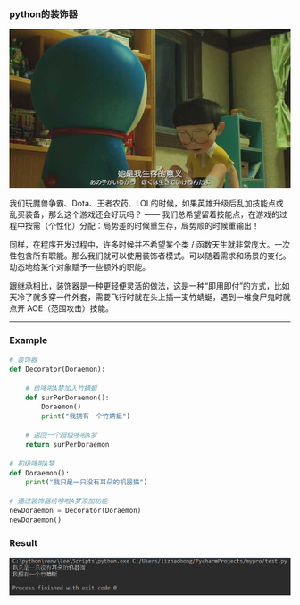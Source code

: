 ### python的装饰器

![](/assets/aasdas123123import.png)

我们玩魔兽争霸、Dota、王者农药、LOL的时候，如果英雄升级后乱加技能点或乱买装备，那么这个游戏还会好玩吗？ —— 我们总希望留着技能点，在游戏的过程中按需（个性化）分配：局势差的时候重生存，局势顺的时候重输出！

同样，在程序开发过程中，许多时候并不希望某个类 / 函数天生就非常庞大。一次性包含所有职能。那么我们就可以使用装饰者模式。可以随着需求和场景的变化。动态地给某个对象赋予一些额外的职能。

跟继承相比，装饰器是一种更轻便灵活的做法，这是一种“即用即付”的方式，比如天冷了就多穿一件外套，需要飞行时就在头上插一支竹蜻蜓，遇到一堆食尸鬼时就点开 AOE（范围攻击）技能。

---

### Example

```py
# 装饰器
def Decorator(Doraemon):

    # 给哆啦A梦加入竹蜻蜓
    def surPerDoraemon():
        Doraemon()
        print("我拥有一个竹蜻蜓")

    # 返回一个超级哆啦A梦
    return surPerDoraemon

# 初级哆啦A梦
def Doraemon():
    print("我只是一只没有耳朵的机器猫")

# 通过装饰器给哆啦A梦添加功能
newDoraemon = Decorator(Doraemon)
newDoraemon()
```

### Result

![](/assets/imasdasd123123port.png)

